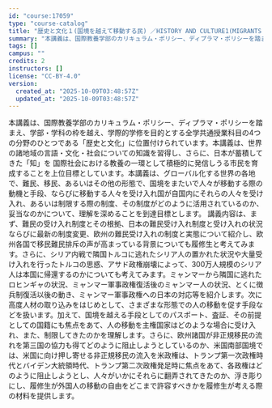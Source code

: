 ```yaml
---
id: "course:17059"
type: "course-catalog"
title: "歴史と文化１(国境を越えて移動する民) ／HISTORY AND CULTURE1(MIGRANTS CROSSING BORDERS)"
summary: "本講義は、国際教養学部のカリキュラム・ポリシー、ディプラマ・ポリシーを踏まえ、学部・学科の枠を越え、学際的学修を目的とする全学共通授業科目の4つの分野のひとつである「歴史と文化」に位置付けられています。本講義は、世界の諸地域の言語・文化・社…"
tags: []
campus: ""
credits: 2
instructors: []
license: "CC-BY-4.0"
version:
  created_at: "2025-10-09T03:48:57Z"
  updated_at: "2025-10-09T03:48:57Z"
---
```

本講義は、国際教養学部のカリキュラム・ポリシー、ディプラマ・ポリシーを踏まえ、学部・学科の枠を越え、学際的学修を目的とする全学共通授業科目の4つの分野のひとつである「歴史と文化」に位置付けられています。本講義は、世界の諸地域の言語・文化・社会についての知識を習得し、さらに、日本が蓄積してきた「知」を 国際社会における教養の一環として積極的に発信しうる市民を育成することを上位目標としています。本講義は、グローバル化する世界の各地で、難民、移民、あるいはその他の形態で、国境をまたいで人々が移動する際の動機と手段、ならびに移動する人々を受け入れ国が自国内にそれらの人々を受け入れ、あるいは制限する際の制度、その制度がどのように活用されているのか、妥当なのかについて、理解を深めることを到達目標とします。 講義内容は、まず、難民の受け入れ制度とその根拠、日本の難民受け入れ制度と受け入れの状況ならびに最新の制度変更、欧州の難民受け入れの制度と実態について紹介し、欧州各国で移民難民排斥の声が高まっている背景についても履修生と考えてみます。さらに、シリア内戦で隣国トルコに逃れたシリア人の置かれた状況や大量受け入れを行ったトルコの思惑、アサド政権崩壊によって、300万人規模のシリア人は本国に帰還するのかについても考えてみます。ミャンマーから隣国に逃れたロヒンギャの状況、ミャンマー軍事政権復活後のミャンマー人の状況、とくに徴兵制復活以後の動き、ミャンマー軍事政権への日本の対応等を紹介します。次に高度人材の取り込みをはじめとして、さまざまな形態での人の移動を促す手段などを扱います。加えて、国境を越える手段としてのパスポート、査証、その前提としての国籍にも焦点をあて、人の移動を主権国家はどのような場合に受け入れ、また、制限してきたのかを理解します。さらに、欧州諸国が非正規移民の流れを第三国の協力も得てどのように阻止しようとしているのか、米国南部国境では、米国に向け押し寄せる非正規移民の流入を米政権は、トランプ第一次政権時代とバイデン大統領時代、トランプ第二次政権発足時に焦点をあて、各政権はどのように阻止しようとし、人々がいかにそれらに翻弄されてきたのか、浮き彫りにし、履修生が外国人の移動の自由をどこまで許容すべきかを履修生が考える際の材料を提供します。
